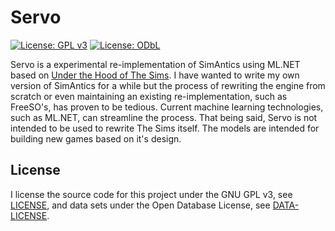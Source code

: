 # Servo

[![License: GPL v3](https://img.shields.io/badge/License-GPLv3-blue.svg)](https://www.gnu.org/licenses/gpl-3.0) [![License: ODbL](https://img.shields.io/badge/License-ODbL-brightgreen.svg)](https://opendatacommons.org/licenses/odbl/)

Servo is a experimental re-implementation of SimAntics using ML.NET based on [Under the Hood of The Sims](https://users.cs.northwestern.edu/~forbus/c95-gd/lectures/The_Sims_Under_the_Hood_files/v3_document.htm). I have wanted to write my own version of SimAntics for a while but the process of rewriting the engine from scratch or even maintaining an existing re-implementation, such as FreeSO's, has proven to be tedious. Current machine learning technologies, such as ML.NET, can streamline the process. That being said, Servo is not intended to be used to rewrite The Sims itself. The models are intended for building new games based on it's design.

## License

I license the source code for this project under the GNU GPL v3, see [LICENSE](LICENSE), and data sets under the Open Database License, see [DATA-LICENSE](DATA-LICENSE).
